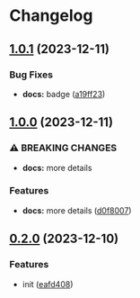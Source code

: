 # Changelog

## [1.0.1](https://github.com/Pilaton/eslint-eco/compare/next-v1.0.0...next-v1.0.1) (2023-12-11)


### Bug Fixes

* **docs:** badge ([a19ff23](https://github.com/Pilaton/eslint-eco/commit/a19ff236b3b1d48fc5aafc9ddba93da3d34c6867))

## [1.0.0](https://github.com/Pilaton/eslint-eco/compare/next-v0.2.0...next-v1.0.0) (2023-12-11)


### ⚠ BREAKING CHANGES

* **docs:** more details

### Features

* **docs:** more details ([d0f8007](https://github.com/Pilaton/eslint-eco/commit/d0f8007ededc1e7246db9dd572f8c1cc17758150))

## [0.2.0](https://github.com/Pilaton/eslint-eco/compare/next-v0.1.0...next-v0.2.0) (2023-12-10)


### Features

* init ([eafd408](https://github.com/Pilaton/eslint-eco/commit/eafd40883f974a3dc2924c00ff38cda5b48ec32b))
